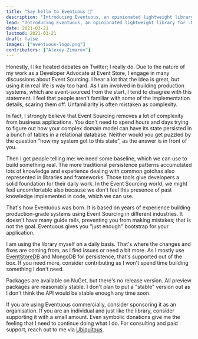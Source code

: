 ```yaml
---
title: "Say hello to Eventuous 👋"
description: "Introducing Eventuous, an opinionated lightweight library for .NET to build event-sourced applications."
lead: "Introducing Eventuous, an opinionated lightweight library for .NET to build event-sourced applications."
date: 2021-03-21
lastmod: 2021-03-21
draft: false
images: ["eventuous-logo.png"]
contributors: ["Alexey Zimarev"]
---
```


Honestly, I like heated debates on Twitter; I really do. Due to the nature of my work as a Developer Advocate at Event Store, I engage in many discussions about Event Sourcing. I hear a lot that the idea is great, but using it in real life is way too hard. As I am involved in building production systems, which are event-sourced from the start, I tend to disagree with this statement. I feel that people aren't familiar with some of the implementation details, scaring them off. Unfamiliarity is often mistaken as complexity.

In fact, I strongly believe that Event Sourcing removes a lot of complexity from business applications. You don't need to spend hours and days trying to figure out how your complex domain model can have its state persisted in a bunch of tables in a relational database. Neither would you get puzzled by the question "how my system got to this state", as the answer is in front of you.

Then I get people telling me: we need some baseline, which we can use to build something real. The more traditional persistence patterns accumulated lots of knowledge and experience dealing with common gotchas also represented in libraries and frameworks. Those tools give developers a solid foundation for their daily work. In the Event Sourcing world, we might feel uncomfortable also because we don't feel this presence of past knowledge implemented in code, which we can use.

That's how Eventuous was born. It is based on years of experience building production-grade systems using Event Sourcing in different industries. It doesn't have many guide rails, preventing you from making mistakes; that is not the goal. Eventuous gives you "just enough" bootstrap for your application.

I am using the library myself on a daily basis. That's where the changes and fixes are coming from, as I find issues or need a bit more. As I mostly use [EventStoreDB](https://eventstore.com) and MongoDB for persistence, that's supported out of the box. If you need more, consider contributing as I won't spend time building something I don't need.

Packages are available on NuGet, but there's no release version. All preview packages are reasonably stable. I don't plan to put a "stable" version out as I don't think the API would be stable enough any time soon.

If you are using Eventuous commercially, consider sponsoring it as an organisation. If you are an individual and just like the library, consider supporting it with a small amount. Even symbolic donations give me the feeling that I need to continue doing what I do. For consulting and paid support, reach out to me via [Ubiquitous](https://ubiquitous.no).
